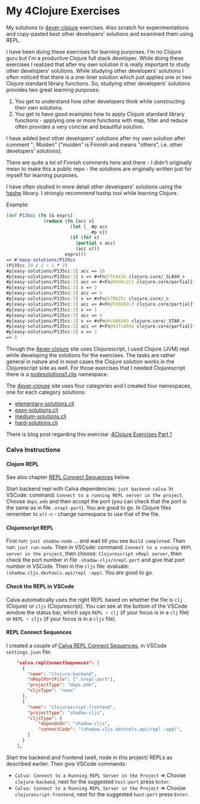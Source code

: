 # My 4Clojure Exercises  <!-- omit in toc -->

My solutions to [4ever-clojure](https://4clojure.oxal.org/) exercises. Also scratch for experimentations and copy-pasted best other developers' solutions and examined them using REPL. 

I have been doing these exercises for learning purposes. I'm no Clojure guru but I'm a productive Clojure full stack developer. While doing these exercises I realized that after my own solution it is really important to study other developers' solutions. While studying other developers' solutions I often noticed that there is a one-liner solution which just applies one or two Clojure standard library functions. So, studying other developers' solutions provides two great learning purposes:

1. You get to understand how other developers think while constructing their own solutions.
2. You get to have good examples how to apply Clojure standard library functions - applying one or more functions with map, filter and reduce often provides a very concise and beautiful solution.

I have added best other developers' solutions after my own solution after comment "; Muiden" ("muiden" is Finnish and means "others", i.e. other developers' solutions). 

There are quite a lot of Finnish comments here and there - I didn't originally mean to make this a public repo - the solutions are originally written just for myself for learning purposes.

I have often studied in more detail other developers' solutions using the [hashp](https://github.com/weavejester/hashp) library. I strongly recommend hashp tool while learning Clojure.

Example:

```clojure
(def P135cc (fn [& exprs]
              (reduce (fn [acc x]
                        (let [_ #p acc
                              _ #p x])
                        (if (fn? x)
                          (partial x acc)
                          (acc x)))
                      exprs)))
=> #'easy-solutions/P135cc
(P135cc 10 / 2 - 1 * 2)
#p[easy-solutions/P135cc:3] acc => 10
#p[easy-solutions/P135cc:3] x => #<Fn@7f6441b clojure.core/_SLASH_>
#p[easy-solutions/P135cc:3] acc => #<Fn@41d4c2c2 clojure.core/partial[fn]>
#p[easy-solutions/P135cc:3] x => 2
#p[easy-solutions/P135cc:3] acc => 5
#p[easy-solutions/P135cc:3] x => #<Fn@270025c clojure.core/_>
#p[easy-solutions/P135cc:3] acc => #<Fn@7d9367c3 clojure.core/partial[fn]>
#p[easy-solutions/P135cc:3] x => 1
#p[easy-solutions/P135cc:3] acc => 4
#p[easy-solutions/P135cc:3] x => #<Fn@4cb86345 clojure.core/_STAR_>
#p[easy-solutions/P135cc:3] acc => #<Fn@43fcb03e clojure.core/partial[fn]>
#p[easy-solutions/P135cc:3] x => 2
=> 8
```

Though the [4ever-clojure](https://4clojure.oxal.org/) site uses Clojurescript, I used Clojure (JVM) repl while developing the solutions for the exercises. The tasks are rather general in nature and in most cases the Clojure solution works in the Clojurescript side as well. For those exercises that I needed Clojurescript there is a [nodesolutions1.cljs](src/cljs/nodesolutions1.cljs) namespace.

The [4ever-clojure](https://4clojure.oxal.org/) site uses four categories and I created four namespaces, one for each category solutions:

- [elementary-solutions.clj](src/clj/elementary_solutions.clj) 
- [easy-solutions.clj](src/clj/easy_solutions.clj)
- [medium-solutions.clj](src/clj/medium_solutions.clj)
- [hard-solutions.clj](src/clj/hard_solutions.clj)

There is blog post regarding this exercise: [4Clojure Exercises Part 1](https://www.karimarttila.fi/clojure/2022/03/29/4clojure-exercises-part-1.html)

### Calva Instructions

#### Clojure REPL

See also chapter [REPL Connect Sequences](#repl-connect-sequences) below.

Start backend repl with Calva dependencies: `just backend-calva`.
In VSCode: command: `Connect to a running REPL server in the project`. Choose `deps.edn` and then accept the port (you can check that the port is the same as in file `.nrepl-port`). You are good to go. In Clojure files remember to `alt-n` - change namespace to use that of the file.

#### Clojurescript REPL

First run: `just shadow-node` ... and wait till you see `Build completed`.
Then run: `just run-node`.
Then in VSCode: command: `Connect to a running REPL server in the project`, then choose: `Clojurescript nRepl server`, then check the port number in file `.shadow-cljs/nrepl.port` and give that port number in VSCode.
Then in the `cljs` file: evaluate: `(shadow.cljs.devtools.api/repl :app)`.
You are good to go.

#### Check the REPL in VSCode

Calva automatically uses the right REPL based on whether the file is `clj` (Clojure) or `cljs` (Clojurescript). You can see at the bottom of the VSCode window the status bar, which says `REPL ⚡ clj` (if your focus is in a `clj` file) or `REPL ⚡ cljs` (if your focus is in a `cljs` file).

#### REPL Connect Sequences

I created a couple of [Calva REPL Connect Sequences](https://calva.io/connect-sequences/), in VSCode `settings.json` file:

```json
    "calva.replConnectSequences": [
      {
        "name": "clojure-backend",
        "nReplPortFile": [".nrepl-port"],
        "projectType": "deps.edn",
        "cljsType": "none"
      },   
      {
        "name": "clojurescript-frontend",
        "projectType": "shadow-cljs",
        "cljsType": {
            "dependsOn": "shadow-cljs",
            "connectCode": "(shadow.cljs.devtools.api/repl :app)",
        }
      }
    ],
```

Start the backend and frontend (well, node in this project) REPLs as described earlier. Then give VSCode commands:

- `Calva: Connect to a Running REPL Server in the Project` => Choose `clojure-backend`, next for the suggested `host:port` press `Enter`.
- `Calva: Connect to a Running REPL Server in the Project` => Choose `clojurescript-frontend`, next for the suggested `host:port` press `Enter`.


